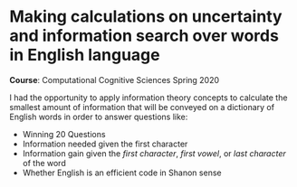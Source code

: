 # Making calculations on uncertainty and information search over words in English language

**Course**: Computational Cognitive Sciences Spring 2020

I had the opportunity to apply information theory concepts to calculate the smallest amount of information that will be conveyed on a dictionary of English words in order to answer questions like: 
- Winning 20 Questions
- Information needed given the first character
- Information gain given the *first character*, *first vowel*, or *last character* of the word
- Whether English is an efficient code in Shanon sense

